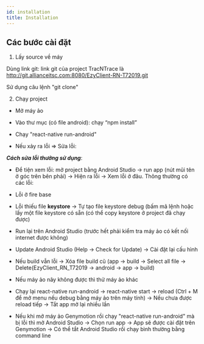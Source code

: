 ```yaml
---
id: installation
title: Installation
---
```


## **Các bước cài đặt**

1. Lấy source về máy

Dùng link git: link git của project TracNTrace là http://git.allianceitsc.com:8080/EzyClient-RN-T72019.git

Sử dụng câu lệnh "git clone"

2. Chạy project

- Mở máy ảo 

- Vào thư mục (có file android): chạy “npm install”

- Chạy "react-native run-android"

- Nếu xảy ra lỗi => Sửa lỗi:

***Cách sửa lỗi thưởng sử dụng***: 

* Để tiện xem lỗi: mở project bằng Android Studio → run app (nút mũi tên ở góc trên bên phải) → Hiện ra lỗi → Xem lỗi ở đâu. Thông thường có các lỗi:

* Lỗi ở fire base

* Lỗi thiếu file **keystore** → Tự tạo file keystore debug (bấm mã lệnh hoặc lấy một file keystore có sẵn (có thể copy keystore ở project đã chạy được)

* Run lại trên Android Studio (trước hết phải kiểm tra máy ảo có kết nối internet được không)

* Update Android Studio (Help → Check for Update) → Cài đặt lại cấu hình

* Nếu build vẫn lỗi → Xóa file build cũ (app → build → Select all file → Delete(EzyClient_RN_T72019 → android → app → build)

* Nếu máy ảo nãy không được thì thử máy ảo khác

* Chạy lại react-native run-android → react-native start → reload (Ctrl + M để mở menu nếu debug bằng máy ảo trên máy tính) → Nếu chưa được reload tiếp → Tắt app mở lại nhiều lần

* Nếu khi mở máy ảo Genymotion rồi chạy "react-native run-android" mà bị lỗi thì mở Android Studio -> Chọn run app -> App sẽ được cài đặt trên Genymotion -> Có thể tắt Android Studio rồi chạy bình thường bằng command line
